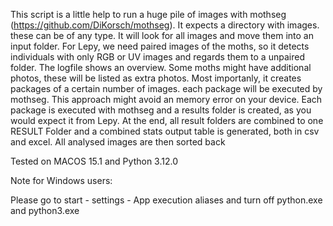 This script is a little help to run a huge pile of images with mothseg (https://github.com/DiKorsch/mothseg). 
It expects a directory with  images. these can be of any type. It will look for all images and move them into an input folder. 
For Lepy, we need paired images of the moths, so it detects individuals with only RGB or UV images and regards them to a unpaired folder. 
The logfile shows an overview. Some moths might have additional photos, these will be listed as extra photos.
Most importanly, it creates packages of a certain number of images. each package will be executed by mothseg. 
This approach might avoid an memory error on your device. Each package is executed with mothseg and a results folder is created, as you would expect it from Lepy. 
At the end, all result folders are combined to one RESULT Folder and a combined stats output table is generated, both in csv and excel. All analysed images are then sorted back

Tested on MACOS 15.1 and Python 3.12.0

Note for Windows users:

Please go to start - settings - App execution aliases and turn off python.exe and python3.exe

